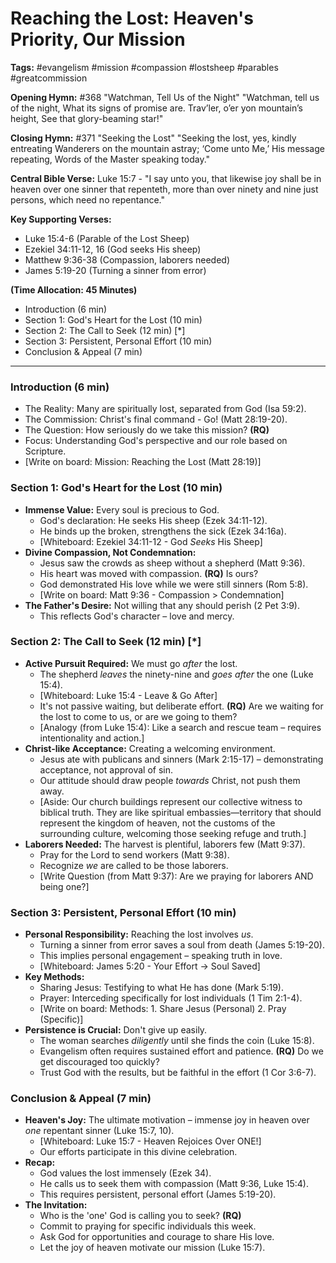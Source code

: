 # Reaching the Lost: Heaven's Priority, Our Mission

**Tags:** #evangelism #mission #compassion #lostsheep #parables #greatcommission

**Opening Hymn:** #368 "Watchman, Tell Us of the Night" "Watchman, tell us of
the night, What its signs of promise are. Trav’ler, o’er yon mountain’s height,
See that glory-beaming star!"

**Closing Hymn:** #371 "Seeking the Lost" "Seeking the lost, yes, kindly
entreating Wanderers on the mountain astray; ‘Come unto Me,’ His message
repeating, Words of the Master speaking today."

**Central Bible Verse:** Luke 15:7 - "I say unto you, that likewise joy shall be
in heaven over one sinner that repenteth, more than over ninety and nine just
persons, which need no repentance."

**Key Supporting Verses:**

- Luke 15:4-6 (Parable of the Lost Sheep)
- Ezekiel 34:11-12, 16 (God seeks His sheep)
- Matthew 9:36-38 (Compassion, laborers needed)
- James 5:19-20 (Turning a sinner from error)

**(Time Allocation: 45 Minutes)**

- Introduction (6 min)
- Section 1: God's Heart for the Lost (10 min)
- Section 2: The Call to Seek (12 min) [*]
- Section 3: Persistent, Personal Effort (10 min)
- Conclusion & Appeal (7 min)

---

### Introduction (6 min)

- The Reality: Many are spiritually lost, separated from God (Isa 59:2).
- The Commission: Christ's final command - Go! (Matt 28:19-20).
- The Question: How seriously do we take this mission? **(RQ)**
- Focus: Understanding God's perspective and our role based on Scripture.
- [Write on board: Mission: Reaching the Lost (Matt 28:19)]

### Section 1: God's Heart for the Lost (10 min)

- **Immense Value:** Every soul is precious to God.
  - God's declaration: He seeks His sheep (Ezek 34:11-12).
  - He binds up the broken, strengthens the sick (Ezek 34:16a).
  - [Whiteboard: Ezekiel 34:11-12 - God *Seeks* His Sheep]
- **Divine Compassion, Not Condemnation:**
  - Jesus saw the crowds as sheep without a shepherd (Matt 9:36).
  - His heart was moved with compassion. **(RQ)** Is ours?
  - God demonstrated His love while we were still sinners (Rom 5:8).
  - [Write on board: Matt 9:36 - Compassion > Condemnation]
- **The Father's Desire:** Not willing that any should perish (2 Pet 3:9).
  - This reflects God's character – love and mercy.

### Section 2: The Call to Seek (12 min) [*]

- **Active Pursuit Required:** We must go _after_ the lost.
  - The shepherd _leaves_ the ninety-nine and _goes after_ the one (Luke 15:4).
  - [Whiteboard: Luke 15:4 - Leave & Go After]
  - It's not passive waiting, but deliberate effort. **(RQ)** Are we waiting for
    the lost to come to us, or are we going to them?
  - [Analogy (from Luke 15:4): Like a search and rescue team – requires
    intentionality and action.]
- **Christ-like Acceptance:** Creating a welcoming environment.
  - Jesus ate with publicans and sinners (Mark 2:15-17) – demonstrating
    acceptance, not approval of sin.
  - Our attitude should draw people _towards_ Christ, not push them away.
  - [Aside: Our church buildings represent our collective witness to biblical
    truth. They are like spiritual embassies—territory that should represent the
    kingdom of heaven, not the customs of the surrounding culture, welcoming
    those seeking refuge and truth.]
- **Laborers Needed:** The harvest is plentiful, laborers few (Matt 9:37).
  - Pray for the Lord to send workers (Matt 9:38).
  - Recognize _we_ are called to be those laborers.
  - [Write Question (from Matt 9:37): Are we praying for laborers AND being
    one?]

### Section 3: Persistent, Personal Effort (10 min)

- **Personal Responsibility:** Reaching the lost involves _us_.
  - Turning a sinner from error saves a soul from death (James 5:19-20).
  - This implies personal engagement – speaking truth in love.
  - [Whiteboard: James 5:20 - Your Effort -> Soul Saved]
- **Key Methods:**
  - Sharing Jesus: Testifying to what He has done (Mark 5:19).
  - Prayer: Interceding specifically for lost individuals (1 Tim 2:1-4).
  - [Write on board: Methods: 1. Share Jesus (Personal) 2. Pray (Specific)]
- **Persistence is Crucial:** Don't give up easily.
  - The woman searches _diligently_ until she finds the coin (Luke 15:8).
  - Evangelism often requires sustained effort and patience. **(RQ)** Do we get
    discouraged too quickly?
  - Trust God with the results, but be faithful in the effort (1 Cor 3:6-7).

### Conclusion & Appeal (7 min)

- **Heaven's Joy:** The ultimate motivation – immense joy in heaven over _one_
  repentant sinner (Luke 15:7, 10).
  - [Whiteboard: Luke 15:7 - Heaven Rejoices Over ONE!]
  - Our efforts participate in this divine celebration.
- **Recap:**
  - God values the lost immensely (Ezek 34).
  - He calls us to seek them with compassion (Matt 9:36, Luke 15:4).
  - This requires persistent, personal effort (James 5:19-20).
- **The Invitation:**
  - Who is the 'one' God is calling you to seek? **(RQ)**
  - Commit to praying for specific individuals this week.
  - Ask God for opportunities and courage to share His love.
  - Let the joy of heaven motivate our mission (Luke 15:7).
